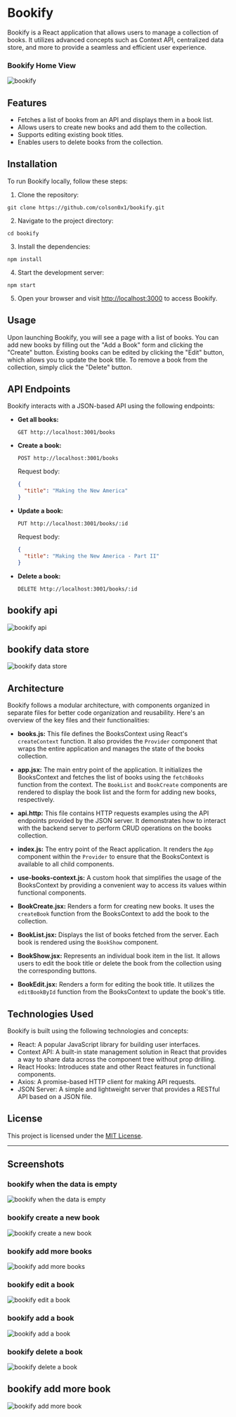 # Bookify

Bookify is a React application that allows users to manage a collection of books. It utilizes advanced concepts such as Context API, centralized data store, and more to provide a seamless and efficient user experience.

### Bookify Home View
![bookify](https://i.imgur.com/LY9hL1H.png)

## Features

- Fetches a list of books from an API and displays them in a book list.
- Allows users to create new books and add them to the collection.
- Supports editing existing book titles.
- Enables users to delete books from the collection.

## Installation

To run Bookify locally, follow these steps:

1. Clone the repository:

```shell
git clone https://github.com/colson0x1/bookify.git
```

2. Navigate to the project directory:

```shell
cd bookify
```

3. Install the dependencies:

```shell
npm install
```

4. Start the development server:

```shell
npm start
```

5. Open your browser and visit [http://localhost:3000](http://localhost:3000) to access Bookify.

## Usage

Upon launching Bookify, you will see a page with a list of books. You can add new books by filling out the "Add a Book" form and clicking the "Create" button. Existing books can be edited by clicking the "Edit" button, which allows you to update the book title. To remove a book from the collection, simply click the "Delete" button.

## API Endpoints

Bookify interacts with a JSON-based API using the following endpoints:

- **Get all books:**

  ```
  GET http://localhost:3001/books
  ```

- **Create a book:**

  ```
  POST http://localhost:3001/books
  ```

  Request body:

  ```json
  {
    "title": "Making the New America"
  }
  ```

- **Update a book:**

  ```
  PUT http://localhost:3001/books/:id
  ```

  Request body:

  ```json
  {
    "title": "Making the New America - Part II"
  }
  ```

- **Delete a book:**

  ```
  DELETE http://localhost:3001/books/:id
  ```

## bookify api
![bookify api](https://i.imgur.com/Gyfjn9K.png)

## bookify data store
![bookify data store](https://i.imgur.com/48NVSC5.png)

## Architecture

Bookify follows a modular architecture, with components organized in separate files for better code organization and reusability. Here's an overview of the key files and their functionalities:

- **books.js:** This file defines the BooksContext using React's `createContext` function. It also provides the `Provider` component that wraps the entire application and manages the state of the books collection.

- **app.jsx:** The main entry point of the application. It initializes the BooksContext and fetches the list of books using the `fetchBooks` function from the context. The `BookList` and `BookCreate` components are rendered to display the book list and the form for adding new books, respectively.

- **api.http:** This file contains HTTP requests examples using the API endpoints provided by the JSON server. It demonstrates how to interact with the backend server to perform CRUD operations on the books collection.

- **index.js:** The entry point of the React application. It renders the `App` component within the `Provider` to ensure that the BooksContext is available to all child components.

- **use-books-context.js:** A custom hook that simplifies the usage of the BooksContext by providing a convenient way to access its values within functional components.

- **BookCreate.jsx:** Renders a form for creating new books. It uses the `createBook` function from the BooksContext to add the book to the collection.

- **BookList.jsx:** Displays the list of books fetched from the server. Each book is rendered using the `BookShow` component.

- **BookShow.jsx:** Represents an individual book item in the list. It allows users to edit the book title or delete the book from the collection using the corresponding buttons.

- **BookEdit.jsx:** Renders a form for editing the book title. It utilizes the `editBookById` function from the BooksContext to update the book's title.

## Technologies Used

Bookify is built using the following technologies and concepts:

- React: A popular JavaScript library for building user interfaces.
- Context API: A built-in state management solution in React that provides a way to share data across the component tree without prop drilling.
- React Hooks: Introduces state and other React features in functional components.
- Axios: A promise-based HTTP client for making API requests.
- JSON Server: A simple and lightweight server that provides a RESTful API based on a JSON file.

## License

This project is licensed under the [MIT License](LICENSE).

---

## Screenshots

### bookify when the data is empty
![bookify when the data is empty](https://i.imgur.com/vf8HDun.png)

### bookify create a new book
![bookify create a new book](https://i.imgur.com/laA3bIx.png)

### bookify add more books
![bookify add more books](https://i.imgur.com/lNfBnPS.png)

### bookify edit a book
![bookify edit a book](https://i.imgur.com/3MZjw11.png)

### bookify add a book
![bookify add a book](https://i.imgur.com/hsXKWzq.png)

### bookify delete a book
![bookify delete a book](https://i.imgur.com/hhpeHfy.png)

## bookify add more book
![bookify add more book](https://i.imgur.com/ZwRUqgs.png)